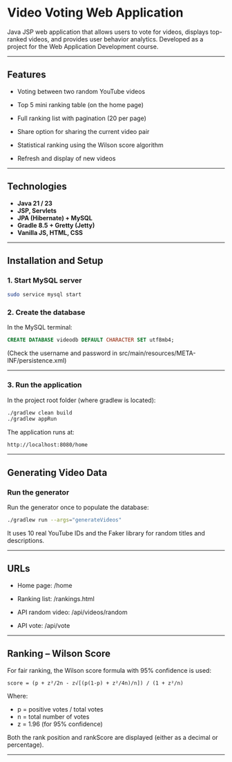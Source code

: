 # Video Voting Web Application

Java JSP web application that allows users to vote for videos, displays top-ranked videos, and provides user behavior analytics. Developed as a project for the Web Application Development course.

---

## Features

- Voting between two random YouTube videos

- Top 5 mini ranking table (on the home page)

- Full ranking list with pagination (20 per page)

- Share option for sharing the current video pair

- Statistical ranking using the Wilson score algorithm

- Refresh and display of new videos

---

## Technologies

- **Java 21 / 23**
- **JSP, Servlets**
- **JPA (Hibernate) + MySQL**
- **Gradle 8.5 + Gretty (Jetty)**
- **Vanilla JS, HTML, CSS**

---

## Installation and Setup

### 1. Start MySQL server

```bash
sudo service mysql start
```

### 2. Create the database

In the MySQL terminal:

```sql
CREATE DATABASE videodb DEFAULT CHARACTER SET utf8mb4;
```

(Check the username and password in src/main/resources/META-INF/persistence.xml)

---

### 3. Run the application

In the project root folder (where gradlew is located):

```bash
./gradlew clean build
./gradlew appRun
```

The application runs at:

```
http://localhost:8080/home
```

---

## Generating Video Data

### Run the generator

Run the generator once to populate the database:

```bash
./gradlew run --args="generateVideos"
```

It uses 10 real YouTube IDs and the Faker library for random titles and descriptions.

---

## URLs

- Home page: /home

- Ranking list: /rankings.html

- API random video: /api/videos/random

- API vote: /api/vote

---

## Ranking – Wilson Score

For fair ranking, the Wilson score formula with 95% confidence is used:

```
score = (p + z²/2n - z√[(p(1-p) + z²/4n)/n]) / (1 + z²/n)
```

Where:

- p = positive votes / total votes
- n = total number of votes
- z = 1.96 (for 95% confidence)

Both the rank position and rankScore are displayed (either as a decimal or percentage).

---
